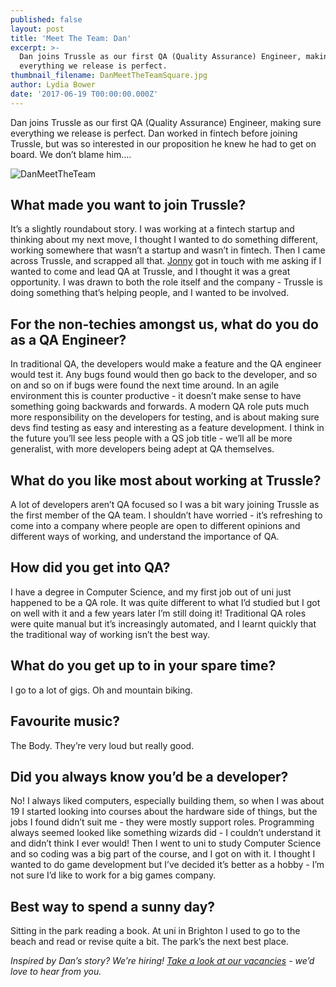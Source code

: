 ```yaml
---
published: false
layout: post
title: 'Meet The Team: Dan'
excerpt: >-
  Dan joins Trussle as our first QA (Quality Assurance) Engineer, making sure
  everything we release is perfect. 
thumbnail_filename: DanMeetTheTeamSquare.jpg
author: Lydia Bower
date: '2017-06-19 T00:00:00.000Z'
---
```

Dan joins Trussle as our first QA (Quality Assurance) Engineer, making sure everything we release is perfect. Dan worked in fintech before joining Trussle, but was so interested in our proposition he knew he had to get on board. We don’t blame him....

![DanMeetTheTeam]({{site.baseurl}}/images/post_images/DanMeetTheTeam.jpg)

## What made you want to join Trussle?
It’s a slightly roundabout story. I was working at a fintech startup and thinking about my next move, I thought I wanted to do something different, working somewhere that wasn’t a startup and wasn’t in fintech. Then I came across Trussle, and scrapped all that. [Jonny](https://trussle.com/blog/meet-the-team-jonny-a) got in touch with me asking if I wanted to come and lead QA at Trussle, and I thought it was a great opportunity.  I was drawn to both the role itself and the company - Trussle is doing something that’s helping people, and I wanted to be involved.
 
## For the non-techies amongst us, what do you do as a QA Engineer?
In traditional QA, the developers would make a feature and the QA engineer would test it. Any bugs found would then go back to the developer, and so on and so on if bugs were found the next time around. In an agile environment this is counter productive - it doesn’t make sense to have something going backwards and forwards. A modern QA role puts much more responsibility on the developers for testing, and is about making sure devs find testing as easy and interesting as a feature development. I think in the future you’ll see less people with a QS job title - we’ll all be more generalist, with more developers being adept at QA themselves.   
 
## What do you like most about working at Trussle?
A lot of developers aren’t QA focused so I was a bit wary joining Trussle as the first member of the QA team. I shouldn’t have worried - it’s refreshing to come into a company where people are open to different opinions and different ways of working, and understand the importance of QA.
 
## How did you get into QA? 
I have a degree in Computer Science, and my first job out of uni just happened to be a QA role. It was quite different to what I’d studied but I got on well with it and a few years later I’m still doing it! Traditional QA roles were quite manual but it’s increasingly automated, and I learnt quickly that the traditional way of working isn’t the best way. 
 
## What do you get up to in your spare time?
I go to a lot of gigs. Oh and mountain biking. 
 
## Favourite music?
The Body. They’re very loud but really good. 
 
## Did you always know you’d be a developer?
No! I always liked computers, especially building them, so when I was about 19 I started looking into courses about the hardware side of things, but the jobs I found didn’t suit me - they were mostly support roles. Programming always seemed looked like something wizards did - I couldn’t understand it and didn’t think I ever would! Then I went to uni to study Computer Science and so coding was a big part of the course, and I got on with it. I thought I wanted to do game development but I’ve decided it’s better as a hobby - I’m not sure I’d like to work for a big games company. 
 
## Best way to spend a sunny day?
Sitting in the park reading a book. At uni in Brighton I used to go to the beach and read or revise quite a bit. The park’s the next best place. 

_Inspired by Dan’s story? We’re hiring! [Take a look at our vacancies](https://jobs.lever.co/trussle) - we’d love to hear from you._
